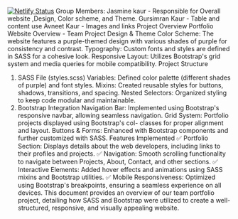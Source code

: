 [![Netlify Status](https://api.netlify.com/api/v1/badges/a17313e1-0d35-48d5-b659-54a709f97f06/deploy-status)](https://app.netlify.com/sites/willowy-biscochitos-d1238e/deploys)
Group Members:
Jasmine kaur  - Responsible for Overall website ,Design, Color scheme, and Theme.
Gursimran Kaur - Table and content use
Avneet Kaur - Images and links
Project Overview
Portfolio Website Overview - Team Project
Design & Theme
Color Scheme: The website features a purple-themed design with various shades of purple for consistency and contrast.
Typography: Custom fonts and styles are defined in SASS for a cohesive look.
Responsive Layout: Utilizes Bootstrap's grid system and media queries for mobile compatibility.
Project Structure
1. SASS File (styles.scss)
Variables: Defined color palette (different shades of purple) and font styles.
Mixins: Created reusable styles for buttons, shadows, transitions, and spacing.
Nested Selectors: Organized styling to keep code modular and maintainable.
2. Bootstrap Integration
Navigation Bar: Implemented using Bootstrap's responsive navbar, allowing seamless navigation.
Grid System: Portfolio projects displayed using Bootstrap's col- classes for proper alignment and layout.
Buttons & Forms: Enhanced with Bootstrap components and further customized with SASS.
Features Implemented
✅ Portfolio Section: Displays details about the web developers, including links to their profiles and projects. 
✅ Navigation: Smooth scrolling functionality to navigate between Projects, About, Contact, and other sections. 
✅ Interactive Elements: Added hover effects and animations using SASS mixins and Bootstrap utilities. 
✅ Mobile Responsiveness: Optimized using Bootstrap's breakpoints, ensuring a seamless experience on all devices.
This document provides an overview of our team portfolio project, detailing how SASS and Bootstrap were utilized to create a well-structured, responsive, and visually appealing website.


